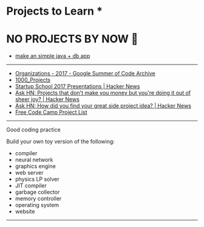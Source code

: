 # Projects to Learn *

# NO PROJECTS BY NOW 🙁


- [make an simple java + db app](java-db.md)

---

- [Organizations - 2017 - Google Summer of Code Archive](https://summerofcode.withgoogle.com/archive/2017/organizations/)
- [1000_Projects](https://github.com/vicky002/1000_Projects)
- [Startup School 2017 Presentations | Hacker News](https://news.ycombinator.com/item?id=14570002)
- [Ask HN: Projects that don't make you money but you're doing it out of sheer joy? | Hacker News](https://news.ycombinator.com/item?id=14978631)
- [Ask HN: How did you find your great side project idea? | Hacker News](https://news.ycombinator.com/item?id=14960881)
- [Free Code Camp Project List](https://gist.github.com/KaliaHaze/633e93581ebace3bde6291e745aa209c)

---

Good coding practice

Build your own toy version of the following:
- compiler
- neural network
- graphics engine
- web server
- physics LP solver
- JIT compiler
- garbage collector
- memory controller
- operating system
- website

---
